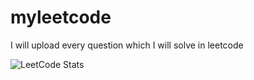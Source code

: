 # myleetcode
I will upload every question which I will solve in leetcode

![LeetCode Stats](https://leetcard.jacoblin.cool/CYCNO?theme=dark&font=Goudy%20Bookletter%201911&ext=heatmap)
